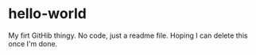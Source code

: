 # hello-world
My firt GitHib thingy.
No code, just a readme file.
Hoping I can delete this once I'm done.
